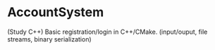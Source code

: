 # AccountSystem
 (Study C++) Basic registration/login in C++/CMake. (input/ouput, file streams, binary serialization)
